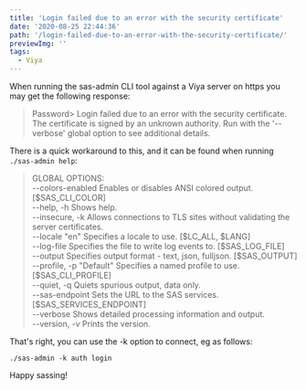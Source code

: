 ```yaml
---
title: 'Login failed due to an error with the security certificate'
date: '2020-08-25 22:44:36'
path: '/login-failed-due-to-an-error-with-the-security-certificate/'
previewImg: ''
tags:
  - Viya
---
```


<!-- wp:paragraph -->
<p>When running the sas-admin CLI tool against a Viya server on https you may get the following response:</p>
<!-- /wp:paragraph -->

<!-- wp:quote -->
<blockquote class="wp-block-quote"><p>Password&gt; Login failed due to an error with the security certificate. The certificate is signed by an unknown authority. Run with the '--verbose' global option to see additional details.</p></blockquote>
<!-- /wp:quote -->

<!-- wp:paragraph -->
<p>There is a quick workaround to this, and it can be found when running <code>./sas-admin help</code>:</p>
<!-- /wp:paragraph -->

<!-- wp:quote {"className":"code"} -->
<blockquote class="wp-block-quote code"><p>GLOBAL OPTIONS:<br>    --colors-enabled        Enables or disables ANSI colored output. [$SAS_CLI_COLOR]<br>    --help, -h            Shows help.<br>    --insecure, -k        Allows connections to TLS sites without validating the server certificates.<br>    --locale "en"        Specifies a locale to use. [$LC_ALL, $LANG]<br>    --log-file             Specifies the file to write log events to. [$SAS_LOG_FILE]<br>    --output             Specifies output format - text, json, fulljson. [$SAS_OUTPUT]<br>    --profile, -p "Default"    Specifies a named profile to use. [$SAS_CLI_PROFILE]<br>    --quiet, -q            Quiets spurious output, data only.<br>    --sas-endpoint         Sets the URL to the SAS services. [$SAS_SERVICES_ENDPOINT]<br>    --verbose            Shows detailed processing information and output.<br>    --version, -v        Prints the version.</p></blockquote>
<!-- /wp:quote -->

<!-- wp:paragraph -->
<p>That's right, you can use the -k option to connect, eg as follows:</p>
<!-- /wp:paragraph -->

<!-- wp:paragraph -->
<p><code>./sas-admin -k auth login</code></p>
<!-- /wp:paragraph -->

<!-- wp:paragraph -->
<p>Happy sassing!</p>
<!-- /wp:paragraph -->
